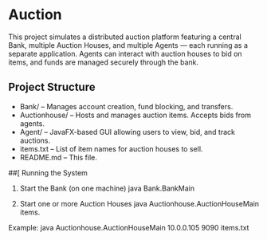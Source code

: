 # Auction
This project simulates a distributed auction platform featuring a central Bank, multiple 
Auction Houses, and multiple Agents — each running as a separate application. Agents can
interact with auction houses to bid on items, and funds are managed securely through the
bank.

## Project Structure
* Bank/ – Manages account creation, fund blocking, and transfers.
* Auctionhouse/ – Hosts and manages auction items. Accepts bids from agents.
* Agent/ – JavaFX-based GUI allowing users to view, bid, and track auctions.
* items.txt – List of item names for auction houses to sell.
* README.md – This file.

##[ Running the System
1. Start the Bank (on one machine)
   java Bank.BankMain

2. Start one or more Auction Houses
   java Auctionhouse.AuctionHouseMain <BankIP> <BankPort> items.

Example:
java Auctionhouse.AuctionHouseMain 10.0.0.105 9090 items.txt